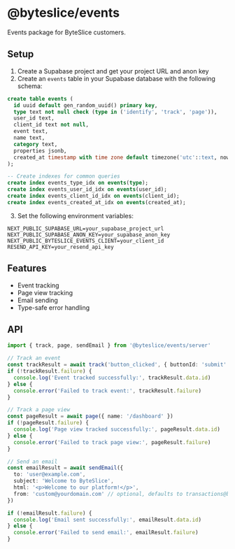 # @byteslice/events

Events package for ByteSlice customers.

## Setup

1. Create a Supabase project and get your project URL and anon key
2. Create an `events` table in your Supabase database with the following schema:

```sql
create table events (
  id uuid default gen_random_uuid() primary key,
  type text not null check (type in ('identify', 'track', 'page')),
  user_id text,
  client_id text not null,
  event text,
  name text,
  category text,
  properties jsonb,
  created_at timestamp with time zone default timezone('utc'::text, now()) not null
);

-- Create indexes for common queries
create index events_type_idx on events(type);
create index events_user_id_idx on events(user_id);
create index events_client_id_idx on events(client_id);
create index events_created_at_idx on events(created_at);
```

3. Set the following environment variables:

```
NEXT_PUBLIC_SUPABASE_URL=your_supabase_project_url
NEXT_PUBLIC_SUPABASE_ANON_KEY=your_supabase_anon_key
NEXT_PUBLIC_BYTESLICE_EVENTS_CLIENT=your_client_id
RESEND_API_KEY=your_resend_api_key
```

## Features

- Event tracking
- Page view tracking
- Email sending
- Type-safe error handling 

## API

```typescript
import { track, page, sendEmail } from '@byteslice/events/server'

// Track an event
const trackResult = await track('button_clicked', { buttonId: 'submit' })
if (!trackResult.failure) {
  console.log('Event tracked successfully:', trackResult.data.id)
} else {
  console.error('Failed to track event:', trackResult.failure)
}

// Track a page view
const pageResult = await page({ name: '/dashboard' })
if (!pageResult.failure) {
  console.log('Page view tracked successfully:', pageResult.data.id)
} else {
  console.error('Failed to track page view:', pageResult.failure)
}

// Send an email
const emailResult = await sendEmail({
  to: 'user@example.com',
  subject: 'Welcome to ByteSlice',
  html: '<p>Welcome to our platform!</p>',
  from: 'custom@yourdomain.com' // optional, defaults to transactions@byteslice.co
})

if (!emailResult.failure) {
  console.log('Email sent successfully:', emailResult.data.id)
} else {
  console.error('Failed to send email:', emailResult.failure)
}
```
